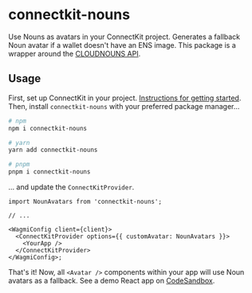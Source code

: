 # connectkit-nouns

Use Nouns as avatars in your ConnectKit project. Generates a fallback Noun avatar if a wallet doesn't have an ENS image. This package is a wrapper around the [CLOUDNOUNS API](https://docs.cloudnouns.com).

## Usage

First, set up ConnectKit in your project. [Instructions for getting started](https://docs.family.co/connectkit/getting-started). Then, install `connectkit-nouns` with your preferred package manager...

```bash
# npm
npm i connectkit-nouns

# yarn
yarn add connectkit-nouns

# pnpm
pnpm i connectkit-nouns
```

... and update the `ConnectKitProvider`.

```tsx
import NounAvatars from 'connectkit-nouns';

// ...

<WagmiConfig client={client}>
  <ConnectKitProvider options={{ customAvatar: NounAvatars }}>
    <YourApp />
  </ConnectKitProvider>
</WagmiConfig>;
```

That's it! Now, all `<Avatar />` components within your app will use Noun avatars as a fallback. See a demo React app on [CodeSandbox](https://codesandbox.io/p/sandbox/thirsty-brook-14o842?file=%2Fsrc%2Fmain.tsx).
